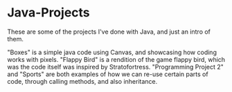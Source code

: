 # Java-Projects
These are some of the projects I've done with Java, and just an intro of them.

"Boxes" is a simple java code using Canvas, and showcasing how coding works with pixels. 
"Flappy Bird" is a rendition of the game flappy bird, which was the code itself was inspired by Stratofortress.
"Programming Project 2" and "Sports" are both examples of how we can re-use certain parts of code, through calling methods, and also inheritance.
